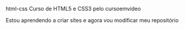 html-css 
Curso de HTML5 e CSS3 pelo cursoemvideo

Estou aprendendo a criar sites e agora vou modificar meu repositório